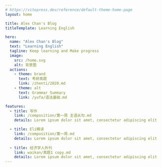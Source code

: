 ```yaml
---
# https://vitepress.dev/reference/default-theme-home-page
layout: home

title: Alex Chan's Blog
titleTemplate: Learning English

hero:
  name: "Alex Chan's Blog"
  text: "Learning English"
  tagline: Keep learning and Make progress
  image:
    src: /home.svg
    alt: 背景图
  actions:
    - theme: brand
      text: 考研真题
      link: /zhenti/2020.md
    - theme: alt
      text: Grammar Summary
      link: /yufa/语法基础.md

features:
  - title: 写作
    link: /composition/第一周 主语从句.md
    details: Lorem ipsum dolor sit amet, consectetur adipiscing elit

  - title: Eli精读
    link: /composition/第一周.md
    details: Lorem ipsum dolor sit amet, consectetur adipiscing elit
  
  - title: 经济学人外刊
    link: waikan/真题1 copy.md
    details: Lorem ipsum dolor sit amet, consectetur adipiscing elit
---
```

